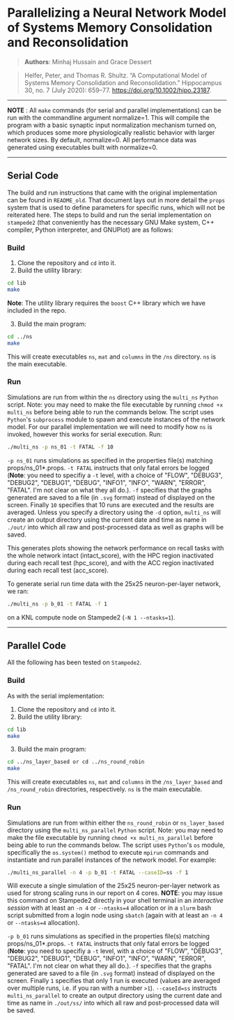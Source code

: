 # Parallelizing a Neural Network Model of Systems Memory Consolidation and Reconsolidation

> **Authors**: Minhaj Hussain and Grace Dessert

> Helfer, Peter, and Thomas R. Shultz. “A Computational Model of Systems Memory Consolidation and Reconsolidation.” Hippocampus 30, no. 7 (July 2020): 659–77. https://doi.org/10.1002/hipo.23187.

---
**NOTE** : All `make` commands (for serial and parallel implementations) can be run with the commandline argument normalize=1. This will compile the program with a basic synaptic input normalization mechanism turned on, which produces some more physiologically realistic behavior with larger network sizes. By default, normalize=0. All performance data was generated using executables built with normalize=0.

---
## Serial Code

The build and run instructions that came with the original implementation can be found in `README_old`. That document lays out in more detail the `props` system that is used to define parameters for specific runs, which will not be reiterated here. The steps to build and run the serial implementation on `stampede2` (that conveniently has the necessary GNU Make system, C++ compiler, Python interpreter, and GNUPlot) are as follows:

### Build
1. Clone the repository and `cd` into it.
2. Build the utility library:

```bash
cd lib
make
```
**Note**: The utility library requires the `boost` C++ library which we have included in the repo.

3. Build the main program:
```bash
cd ../ns
make
```

This will create executables `ns`, `mat` and `columns` in the `/ns` directory. `ns` is the main executable.


### Run
Simulations are run from within the `ns` directory using the `multi_ns` `Python` script. Note: you may need to make the file executable by running `chmod +x multi_ns` before being able to run the commands below. The script uses `Python`'s `subprocess` module to spawn and execute instances of the network model. For our parallel implementation we will need to modify how `ns` is invoked, however this works for serial execution. Run:

```bash
./multi_ns -p ns_01 -t FATAL -f 10
```

`-p ns_01` runs simulations as specified in the properties file(s) matching props/ns_01*.props. `-t FATAL` instructs that only fatal errors be logged (**Note**: you need to specifiy a `-t` level, with a choice of  "FLOW", "DEBUG3", "DEBUG2", "DEBUG1", "DEBUG", "INFO1", "INFO", "WARN", "ERROR", "FATAL". I'm not clear on what they all do.). `-f` specifies that the graphs generated are saved to a file (in `.svg` format) instead of displayed on the screen. Finally `10` specifies that 10 runs are executed and the results are averaged. Unless you specify a directory using the `-d` option, `multi_ns` will create an output directory using the current date and time as name in `./out/` into which all raw and post-processed data as well as graphs will be saved.

This generates plots showing the network performance on recall tasks with the whole network intact (intact_score), with the HPC region inactivated during each recall test (hpc_score), and with the ACC region inactivated during each recall test (acc_score).

To generate serial run time data with the 25x25 neuron-per-layer network, we ran:

```bash
./multi_ns -p b_01 -t FATAL -f 1
```
on a KNL compute node on Stampede2 (`-N 1 --ntasks=1`).

 ---
## Parallel Code

All the following has been tested on `Stampede2`.

### Build
As with the serial implementation:
1. Clone the repository and `cd` into it.
2. Build the utility library:

```bash
cd lib
make
```

3. Build the main program:
```bash
cd ../ns_layer_based or cd ../ns_round_robin
make
```

This will create executables `ns`, `mat` and `columns` in the `/ns_layer_based` and `/ns_round_robin` directories, respectively. `ns` is the main executable.

### Run
Simulations are run from within either the `ns_round_robin` or `ns_layer_based` directory using the `multi_ns_parallel` `Python` script. Note: you may need to make the file executable by running `chmod +x multi_ns_parallel` before being able to run the commands below. The script uses `Python`'s `os` module, specifically the `os.system()` method to execute `mpirun` commands and instantiate and run parallel instances of the network model. For example:

```bash
./multi_ns_parallel -n 4 -p b_01 -t FATAL --caseID=ss -f 1
```

Will execute a single simulation of the 25x25 neuron-per-layer network as used for strong scaling runs in our report on 4 cores. **NOTE**: you may issue this command on Stampede2 directly in your shell terminal in an _interactive session_ with at least an `-n 4` or `--ntasks=4` allocation or in a `slurm` bash script submitted from a login node using `sbatch` (again with at least an `-n 4` or `--ntasks=4` allocation).

`-p b_01` runs simulations as specified in the properties file(s) matching props/ns_01*.props. `-t FATAL` instructs that only fatal errors be logged (**Note**: you need to specifiy a `-t` level, with a choice of  "FLOW", "DEBUG3", "DEBUG2", "DEBUG1", "DEBUG", "INFO1", "INFO", "WARN", "ERROR", "FATAL". I'm not clear on what they all do.). `-f` specifies that the graphs generated are saved to a file (in `.svg` format) instead of displayed on the screen. Finally `1` specifies that only 1 run is executed (values are averaged over multiple runs, i.e. if you ran with a number `>1`). `--caseId=ss` instructs `multi_ns_parallel` to create an output directory using the current date and time as name in `./out/ss/` into which all raw and post-processed data will be saved.
